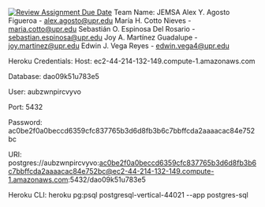 [![Review Assignment Due Date](https://classroom.github.com/assets/deadline-readme-button-24ddc0f5d75046c5622901739e7c5dd533143b0c8e959d652212380cedb1ea36.svg)](https://classroom.github.com/a/PF9R8Pan)
Team Name: JEMSA
Alex Y. Agosto Figueroa - alex.agosto@upr.edu 
María H. Cotto Nieves - maria.cotto@upr.edu 
Sebastián O. Espinosa Del Rosario - sebastian.espinosa@upr.edu 
Joy A. Martínez Guadalupe - joy.martinez@upr.edu 
Edwin J. Vega Reyes - edwin.vega4@upr.edu

Heroku Credentials:
Host:
  ec2-44-214-132-149.compute-1.amazonaws.com
  
Database:
  dao09k51u783e5
  
User:
  aubzwnpircvyvo
  
Port:
  5432
  
Password:
  ac0be2f0a0beccd6359cfc837765b3d6d8fb3b6c7bbffcda2aaaacac84e752bc
  
URI:
  postgres://aubzwnpircvyvo:ac0be2f0a0beccd6359cfc837765b3d6d8fb3b6c7bbffcda2aaaacac84e752bc@ec2-44-214-132-149.compute-1.amazonaws.com:5432/dao09k51u783e5
  
Heroku CLI:
  heroku pg:psql postgresql-vertical-44021 --app postgres-sql
